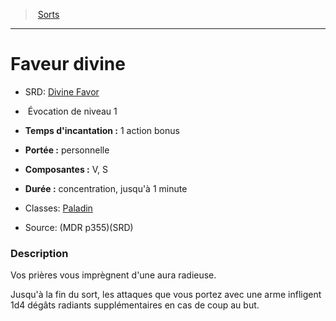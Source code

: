 ﻿---
!SpellItem
Family: SpellHD
Name: Faveur divine
AltName: '[Divine Favor](srd_spells_divine_favor.md)'
Type: Évocation
Level: 1
CastingTime: 1 action bonus
Range: personnelle
Components: V, S
Duration: concentration, jusqu'à 1 minute
Classes: '[Paladin](hd_paladin.md)'
Source: (MDR p355)(SRD)
Id: spells_hd.md#faveur-divine
ParentLink: spells_hd.md#sorts
ParentName: Sorts
NameLevel: 1
Attributes: {}
AttributesDictionary: >+
  {}

---
> [Sorts](hd_spells.md)

---

# Faveur divine

- SRD: [Divine Favor](srd_spells_divine_favor.md)

-  Évocation de niveau 1

- **Temps d'incantation :** 1 action bonus

- **Portée :** personnelle

- **Composantes :** V, S

- **Durée :** concentration, jusqu'à 1 minute

- Classes: [Paladin](hd_paladin.md)

- Source: (MDR p355)(SRD)

### Description

Vos prières vous imprègnent d'une aura radieuse.

Jusqu'à la fin du sort, les attaques que vous portez avec une arme infligent 1d4 dégâts radiants supplémentaires en cas de coup au but.

